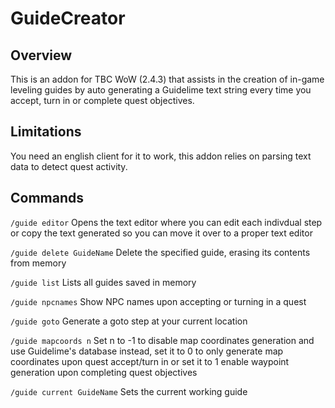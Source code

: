 # GuideCreator

## Overview

This is an addon for TBC WoW (2.4.3) that assists in the creation of in-game leveling guides by auto generating a Guidelime text string every time you accept, turn in or complete quest objectives.

## Limitations

You need an english client for it to work, this addon relies on parsing text data to detect quest activity.

## Commands

`/guide editor` Opens the text editor where you can edit each indivdual step or copy the text generated so you can move it over to a proper text editor

`/guide delete GuideName` Delete the specified guide, erasing its contents from memory

`/guide list` Lists all guides saved in memory

`/guide npcnames` Show NPC names upon accepting or turning in a quest

`/guide goto` Generate a goto step at your current location

`/guide mapcoords n` Set n to -1 to disable map coordinates generation and use Guidelime's database instead, set it to 0 to only generate map coordinates upon quest accept/turn in or set it to 1 enable waypoint generation upon completing quest objectives

`/guide current GuideName` Sets the current working guide

